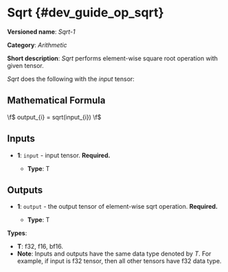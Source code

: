 # Sqrt {#dev_guide_op_sqrt}

**Versioned name**: *Sqrt-1*

**Category**: *Arithmetic*

**Short description**: *Sqrt* performs element-wise square root operation with
given tensor.

*Sqrt* does the following with the *input* tensor:

## Mathematical Formula

  \f$ output_{i} = sqrt(input_{i}) \f$

## Inputs

* **1**: ``input`` - input tensor. **Required.**

  * **Type**: T

## Outputs

* **1**: ``output`` - the output tensor of element-wise sqrt operation.
  **Required.**

  * **Type**: T

**Types**:

* **T**: f32, f16, bf16.
* **Note**: Inputs and outputs have the same data type denoted by *T*. For
  example, if input is f32 tensor, then all other tensors have f32 data type.
